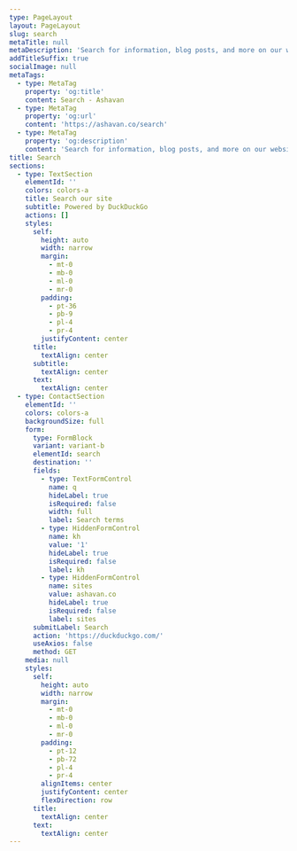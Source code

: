 ```yaml
---
type: PageLayout
layout: PageLayout
slug: search
metaTitle: null
metaDescription: 'Search for information, blog posts, and more on our website'
addTitleSuffix: true
socialImage: null
metaTags:
  - type: MetaTag
    property: 'og:title'
    content: Search - Ashavan
  - type: MetaTag
    property: 'og:url'
    content: 'https://ashavan.co/search'
  - type: MetaTag
    property: 'og:description'
    content: 'Search for information, blog posts, and more on our website'
title: Search
sections:
  - type: TextSection
    elementId: ''
    colors: colors-a
    title: Search our site
    subtitle: Powered by DuckDuckGo
    actions: []
    styles:
      self:
        height: auto
        width: narrow
        margin:
          - mt-0
          - mb-0
          - ml-0
          - mr-0
        padding:
          - pt-36
          - pb-9
          - pl-4
          - pr-4
        justifyContent: center
      title:
        textAlign: center
      subtitle:
        textAlign: center
      text:
        textAlign: center
  - type: ContactSection
    elementId: ''
    colors: colors-a
    backgroundSize: full
    form:
      type: FormBlock
      variant: variant-b
      elementId: search
      destination: ''
      fields:
        - type: TextFormControl
          name: q
          hideLabel: true
          isRequired: false
          width: full
          label: Search terms
        - type: HiddenFormControl
          name: kh
          value: '1'
          hideLabel: true
          isRequired: false
          label: kh
        - type: HiddenFormControl
          name: sites
          value: ashavan.co
          hideLabel: true
          isRequired: false
          label: sites
      submitLabel: Search
      action: 'https://duckduckgo.com/'
      useAxios: false
      method: GET
    media: null
    styles:
      self:
        height: auto
        width: narrow
        margin:
          - mt-0
          - mb-0
          - ml-0
          - mr-0
        padding:
          - pt-12
          - pb-72
          - pl-4
          - pr-4
        alignItems: center
        justifyContent: center
        flexDirection: row
      title:
        textAlign: center
      text:
        textAlign: center
---
```

